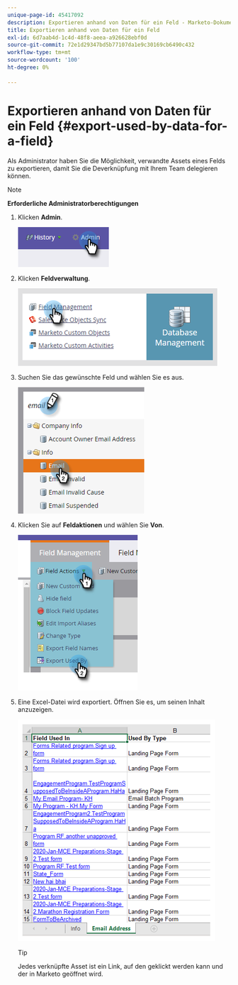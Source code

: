 ```yaml
---
unique-page-id: 45417092
description: Exportieren anhand von Daten für ein Feld - Marketo-Dokumente - Produktdokumentation
title: Exportieren anhand von Daten für ein Feld
exl-id: 6d7aab4d-1c4d-48f8-aeea-a926628ebf0d
source-git-commit: 72e1d29347bd5b77107da1e9c30169cb6490c432
workflow-type: tm+mt
source-wordcount: '100'
ht-degree: 0%

---
```


# Exportieren anhand von Daten für ein Feld {#export-used-by-data-for-a-field}

Als Administrator haben Sie die Möglichkeit, verwandte Assets eines Felds zu exportieren, damit Sie die Deverknüpfung mit Ihrem Team delegieren können.

>[!NOTE]
>
>**Erforderliche Administratorberechtigungen**

1. Klicken **Admin**.

   ![](assets/one.png)

1. Klicken **Feldverwaltung**.

   ![](assets/two-3.png)

1. Suchen Sie das gewünschte Feld und wählen Sie es aus.

   ![](assets/three.png)

1. Klicken Sie auf **Feldaktionen** und wählen Sie **Von**.

   ![](assets/four.png)

1. Eine Excel-Datei wird exportiert. Öffnen Sie es, um seinen Inhalt anzuzeigen.

   ![](assets/five-1.png)

   >[!TIP]
   >
   >Jedes verknüpfte Asset ist ein Link, auf den geklickt werden kann und der in Marketo geöffnet wird.
